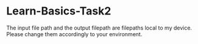 # Learn-Basics-Task2
The input file path and the output filepath are filepaths local to my device. Please change them accordingly to your environment.
